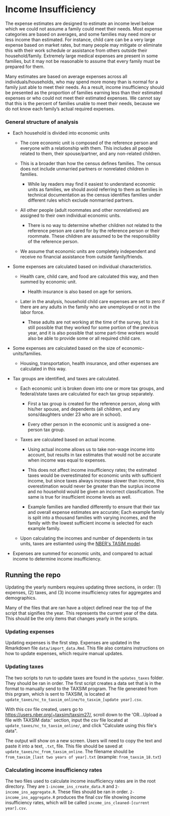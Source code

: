 # Income Insufficiency

The expense estimates are designed to estimate an income level below which we could not assume a family could meet their needs. 
Most expense categories are based on averages, and some families may need more or less income than estimated.  For instance, child care can be a very large expense based on market rates, but many people may mitigate or eliminate this with their work schedule or assistance from others outside their household/family.  Extremely large medical expenses are present in some families, but it may not be reasonable to assume that every family must be prepared for them.

Many estimates are based on average expenses across all individuals/households, who may spend more money than is normal for a family just able to meet their needs.  As a result, income insufficiency should be presented as the proportion of families earning less than their estimated expenses or who could not meet their estimated expenses.  We cannot say that this is the percent of families unable to meet their needs, because we do not know each family’s actual required expenses.

### General structure of analysis

* Each household is divided into economic units

  * The core economic unit is composed of the reference person and everyone with a relationship with them.  This includes all people related to them, their spouse/partner, and any non-related children.  
  
  * This is a broader than how the census defines families.  The census does not include unmarried partners or nonrelated children in families.

    * While lay readers may find it easiest to understand economic units as families, we should avoid referring to them as families in technical documentation as the census identifies families under different rules which exclude nonmarried partners.  

  * All other people (adult roommates and other nonrelatives) are assigned to their own individual economic units.
  
    * There is no way to determine whether children not related to the reference person are cared for by the reference person or their roommate.  These children are assumed to be the responsibility of the reference person.

  * We assume that economic units are completely independent and receive no financial assistance from outside family/friends. 
  
* Some expenses are calculated based on individual characteristics.

  * Health care, child care, and food are calculated this way, and then summed by economic unit.
  
    * Health insurance is also based on age for seniors.

  * Later in the analysis, household child care expenses are set to zero if there are any adults in the family who are unemployed or not in the labor force.
  
    * These adults are not working at the time of the survey, but it is still possible that they worked for some portion of the previous year, and it is also possible that some part-time workers would also be able to provide some or all required child care.

* Some expenses are calculated based on the size of economic-units/families.

  * Housing, transportation, health insurance, and other expenses are calculated in this way.
  
* Tax groups are identified, and taxes are calculated.

  * Each economic unit is broken down into one or more tax groups, and federal/state taxes are calculated for each tax group separately.
  
    * First a tax group is created for the reference person, along with his/her spouse, and dependents (all children, and any sons/daughters under 23 who are in school).
  
    * Every other person in the economic unit is assigned a one-person tax group.

  * Taxes are calculated based on actual income.
  
    * Using actual income allows us to take non-wage income into account, but results in tax estimates that would not be accurate when income was equal to expenses.  
    
    * This does not affect income insufficiency rates; the estimated taxes would be overestimated for economic units with sufficient income, but since taxes always increase slower than income, this overestimation would never be greater than the surplus income and no household would be given an incorrect classification.  The same is true for insufficient income levels as well.
    
    * Example families are handled differently to ensure that their tax and overall expense estimates are accurate; Each example family is split into a thousand families with varying incomes, and the family with the lowest sufficient income is selected for each example family.
    
  * Upon calculating the incomes and number of dependents in tax units, taxes are estiamted using the [NBER's TASIM model](https://users.nber.org/~taxsim/taxsim27/).

* Expenses are summed for economic units, and compared to actual income to determine income insufficiency.

## Running the repo

Updating the yearly numbers requires updating three sections, in order: (1) expenses, (2) taxes, and (3) income insufficiency rates for aggregates and demographics.

Many of the files that are ran have a object defined near the top of the script that signifies the year. This represents the current year of the data. This should be the only items that changes yearly in the scripts.

### Updating expenses

Updating expenses is the first step. Expenses are updated in the Rmarkdown file `data/import_data.Rmd`. This file also contains instructions on how to update expenses, which require manual updates.

### Updating taxes

The two scripts to run to update taxes are found in the `updates_taxes` folder. They should be ran in order. The first script creates a data set that is in the format to manually send to the TAXSIM program. The file generated from this prgram, which is sent to TAXSIM, is located at `update_taxes/nc_to_taxsim_online/to_tasxim_[update year].csv`.

With this csv file created, users go to https://users.nber.org/~taxsim/taxsim27/, scroll down to the 'OR...Upload a file with TAXSIM data:' section, input the csv file located at `update_taxes/nc_to_taxsim_online/`, and click "Calculate using this file's data".

The output will show on a new screen. Users will need to copy the text and paste it into a text, `.txt`, file. This file should be saved at `update_taxes/nc_from_taxsim_online`. The filename should be `from_taxsim_[last two years of year].txt` (example: `from_taxsim_18.txt`)

### Calculating income insufficiency rates

The two files used to calculate income insufficiency rates are in the root directory. They are `1-income_ins_create_data.R` and `2-income_ins_aggregate.R`. These files should be ran in order. `2-income_ins_aggregate.R` produces the final csv file showing income insufficiency rates, which will be called `income_ins_cleaned-[current year].csv`.